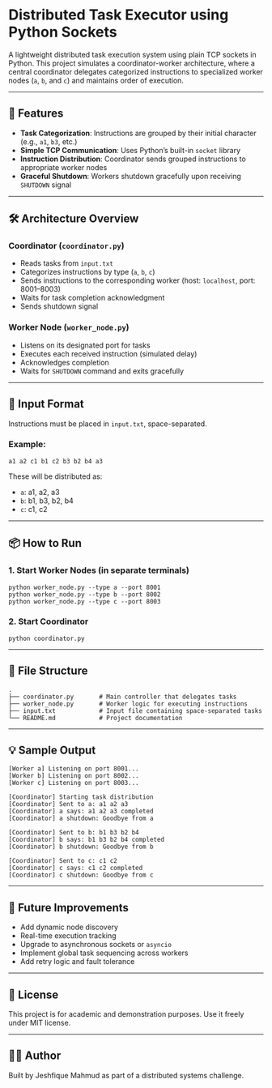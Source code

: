 # Distributed Task Executor using Python Sockets

A lightweight distributed task execution system using plain TCP sockets in Python. This project simulates a coordinator-worker architecture, where a central coordinator delegates categorized instructions to specialized worker nodes (`a`, `b`, and `c`) and maintains order of execution.

---

## 🚀 Features

- **Task Categorization**: Instructions are grouped by their initial character (e.g., `a1`, `b3`, etc.)
- **Simple TCP Communication**: Uses Python’s built-in `socket` library
- **Instruction Distribution**: Coordinator sends grouped instructions to appropriate worker nodes
- **Graceful Shutdown**: Workers shutdown gracefully upon receiving `SHUTDOWN` signal

---

## 🛠 Architecture Overview

### Coordinator (`coordinator.py`)

- Reads tasks from `input.txt`
- Categorizes instructions by type (`a`, `b`, `c`)
- Sends instructions to the corresponding worker (host: `localhost`, port: 8001–8003)
- Waits for task completion acknowledgment
- Sends shutdown signal

### Worker Node (`worker_node.py`)

- Listens on its designated port for tasks
- Executes each received instruction (simulated delay)
- Acknowledges completion
- Waits for `SHUTDOWN` command and exits gracefully

---

## 📄 Input Format

Instructions must be placed in `input.txt`, space-separated.

### Example:
```
a1 a2 c1 b1 c2 b3 b2 b4 a3
```

These will be distributed as:
- `a`: a1, a2, a3
- `b`: b1, b3, b2, b4
- `c`: c1, c2

---

## 📦 How to Run

### 1. Start Worker Nodes (in separate terminals)
```
python worker_node.py --type a --port 8001
python worker_node.py --type b --port 8002
python worker_node.py --type c --port 8003
```

### 2. Start Coordinator
```
python coordinator.py
```

---

## 🔧 File Structure

```
.
├── coordinator.py       # Main controller that delegates tasks
├── worker_node.py       # Worker logic for executing instructions
├── input.txt            # Input file containing space-separated tasks
└── README.md            # Project documentation
```

---

## 💡 Sample Output

```
[Worker a] Listening on port 8001...
[Worker b] Listening on port 8002...
[Worker c] Listening on port 8003...

[Coordinator] Starting task distribution
[Coordinator] Sent to a: a1 a2 a3
[Coordinator] a says: a1 a2 a3 completed
[Coordinator] a shutdown: Goodbye from a

[Coordinator] Sent to b: b1 b3 b2 b4
[Coordinator] b says: b1 b3 b2 b4 completed
[Coordinator] b shutdown: Goodbye from b

[Coordinator] Sent to c: c1 c2
[Coordinator] c says: c1 c2 completed
[Coordinator] c shutdown: Goodbye from c
```

---

## 🔮 Future Improvements

- Add dynamic node discovery
- Real-time execution tracking
- Upgrade to asynchronous sockets or `asyncio`
- Implement global task sequencing across workers
- Add retry logic and fault tolerance

---

## 📜 License

This project is for academic and demonstration purposes. Use it freely under MIT license.

---

## 👨‍💻 Author

Built  by Jeshfique Mahmud as part of a distributed systems challenge.
